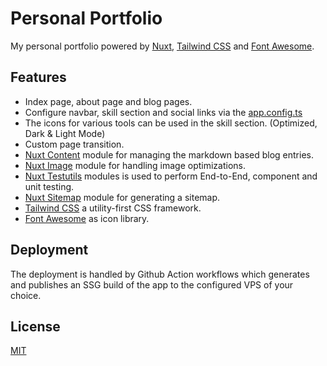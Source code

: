 # Personal Portfolio

My personal portfolio powered by [Nuxt](https://nuxt.com/), [Tailwind CSS](https://tailwindcss.com/) and [Font Awesome](https://fontawesome.com/).

## Features

- Index page, about page and blog pages.
- Configure navbar, skill section and social links via the [app.config.ts](app.config.ts)
- The icons for various tools can be used in the skill section. (Optimized, Dark & Light Mode)
- Custom page transition.
- [Nuxt Content](https://content.nuxtjs.org/) module for managing the markdown based blog entries.
- [Nuxt Image](https://image.nuxtjs.org/) module for handling image optimizations.
- [Nuxt Testutils](https://nuxt.com/docs/getting-started/testing) modules is used to perform End-to-End, component and unit testing.
- [Nuxt Sitemap](https://nuxtseo.com/sitemap/getting-started/installation) module for generating a sitemap.
- [Tailwind CSS](https://tailwindcss.com/) a utility-first CSS framework.
- [Font Awesome](https://fontawesome.com/) as icon library.

## Deployment

The deployment is handled by Github Action workflows which generates and publishes an SSG build of the app to the configured VPS of your choice.

## License

[MIT](./LICENSE)

